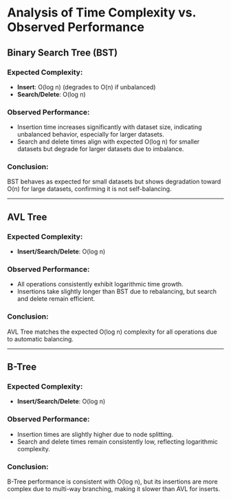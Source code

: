 # Analysis of Time Complexity vs. Observed Performance

## Binary Search Tree (BST)

### Expected Complexity:
- **Insert**: O(log n) (degrades to O(n) if unbalanced)
- **Search/Delete**: O(log n)

### Observed Performance:
- Insertion time increases significantly with dataset size, indicating unbalanced behavior, especially for larger datasets.
- Search and delete times align with expected O(log n) for smaller datasets but degrade for larger datasets due to imbalance.

### Conclusion:
BST behaves as expected for small datasets but shows degradation toward O(n) for large datasets, confirming it is not self-balancing.

---

## AVL Tree

### Expected Complexity:
- **Insert/Search/Delete**: O(log n)

### Observed Performance:
- All operations consistently exhibit logarithmic time growth.
- Insertions take slightly longer than BST due to rebalancing, but search and delete remain efficient.

### Conclusion:
AVL Tree matches the expected O(log n) complexity for all operations due to automatic balancing.

---

## B-Tree

### Expected Complexity:
- **Insert/Search/Delete**: O(log n)

### Observed Performance:
- Insertion times are slightly higher due to node splitting.
- Search and delete times remain consistently low, reflecting logarithmic complexity.

### Conclusion:
B-Tree performance is consistent with O(log n), but its insertions are more complex due to multi-way branching, making it slower than AVL for inserts.

